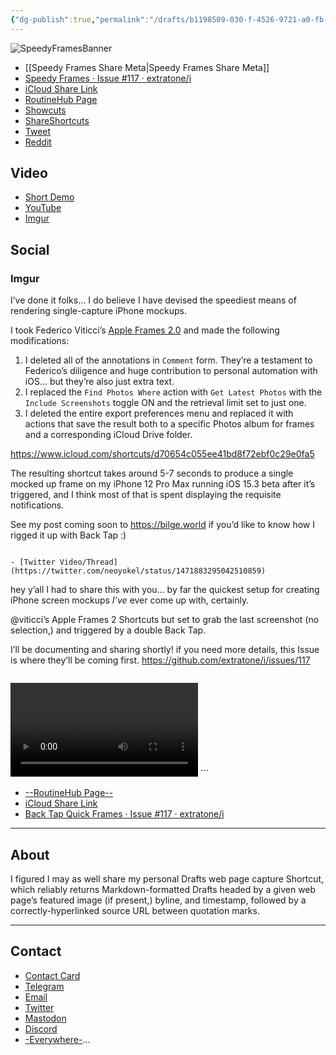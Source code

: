 ```yaml
---
{"dg-publish":true,"permalink":"/drafts/b1198509-030-f-4526-9721-a0-fb-85-a799-ba/","dgHomeLink":true,"dgPassFrontmatter":false}
---
```


![SpeedyFramesBanner](https://user-images.githubusercontent.com/43663476/147857864-28345864-2f32-4422-9676-68f5d0f7b8b7.png)
- [[Speedy Frames Share Meta|Speedy Frames Share Meta]]
- [Speedy Frames · Issue #117 · extratone/i](https://github.com/extratone/i/issues/117)
- [iCloud Share Link](https://www.icloud.com/shortcuts/0f089f2719824fffbf7d565f93df481d)
- [RoutineHub Page](https://routinehub.co/shortcut/10775/)
- [Showcuts](https://showcuts.app/share/view/0f089f2719824fffbf7d565f93df481d)
- [ShareShortcuts](https://shareshortcuts.com/shortcuts/1557-speedy-frames.html)
- [Tweet](https://twitter.com/NeoYokel/status/1477408365999501314)
- [Reddit](https://www.reddit.com/r/shortcuts/comments/rtut17/the_speediest_iphone_mockups_in_the_world_via_a/)

## Video
- [Short Demo](https://user-images.githubusercontent.com/43663476/147857501-a00835cc-f623-4b5b-804f-44c2c6a490ec.mov)
- [YouTube](https://youtu.be/zEoXIF3gPnw)
- [Imgur](https://imgur.com/gallery/dwn4CnX)

## Social

### Imgur

I’ve done it folks… I do believe I have devised the speediest means of rendering single-capture iPhone mockups.

I took Federico Viticci’s [Apple Frames 2.0](https://www.macstories.net/ios/apple-frames-2-0-faster-lighter-and-featuring-support-for-iphone-13-ipad-mini-ipad-10-2-imac-24-macbook-air-and-multiple-languages/) and made the following modifications:

1. I deleted all of the annotations in `Comment` form. They’re a testament to Federico’s diligence and huge contribution to personal automation with iOS… but they’re also just extra text.
2. I replaced the `Find Photos Where` action with `Get Latest Photos` with the `Include Screenshots` toggle ON and the retrieval limit set to just one. 
3. I deleted the entire export preferences menu and replaced it with actions that save the result both to a specific Photos album for frames and a corresponding iCloud Drive folder.

https://www.icloud.com/shortcuts/d70654c055ee41bd8f72ebf0c29e0fa5

The resulting shortcut takes around 5-7 seconds to produce a single mocked up frame on my iPhone 12 Pro Max running iOS 15.3 beta after it’s triggered, and I think most of that is spent displaying the requisite notifications. 

See my post coming soon to https://bilge.world if you’d like to know how I rigged it up with Back Tap :)
```

- [Twitter Video/Thread](https://twitter.com/neoyokel/status/1471883295042510859)

``` 
hey y’all I had to share this with you… by far the quickest setup for creating iPhone screen mockups *I’ve* ever come up with, certainly. 

@viticci’s Apple Frames 2 Shortcuts but set to grab the last screenshot (no selection,) and triggered by a double Back Tap.

I’ll be documenting and sharing shortly! if you need more details, this Issue is where they’ll be coming first. https://github.com/extratone/i/issues/117
```
```
<video controls>
  <source src="https://user-images.githubusercontent.com/43663476/146576763-f640a6ad-fc74-44cd-8437-8e3e5007406c.MOV">
</video>
```

- [--RoutineHub Page--](https://routinehub.co/shortcut/8994/)
- [iCloud Share Link](https://www.icloud.com/shortcuts/5bd639a8c8894d32ba7f2a1d8fcc971b)
- [Back Tap Quick Frames · Issue #117 · extratone/i](https://github.com/extratone/i/issues/117)
---
## About
I figured I may as well share my personal Drafts web page capture Shortcut, which reliably returns Markdown-formatted Drafts headed by a given web page’s featured image (if present,) byline, and timestamp, followed by a correctly-hyperlinked source URL between quotation marks.

---

## Contact

- [Contact Card](https://davidblue.wtf/db.vcf)
- [Telegram](https://t.me/extratone)
- [Email](mailto:davidblue@extratone.com) 
- [Twitter](https://twitter.com/NeoYokel)
- [Mastodon](https://mastodon.social/@DavidBlue)
- [Discord](https://discord.gg/0b9KQUKP858b0iZF)
- [-Everywhere-](https://raindrop.io/davidblue/social-directory-21059174)...